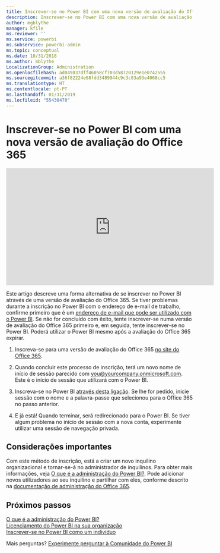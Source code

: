 ```yaml
---
title: Inscrever-se no Power BI com uma nova versão de avaliação do Office 365
description: Inscrever-se no Power BI com uma nova versão de avaliação do Office 365
author: mgblythe
manager: kfile
ms.reviewer: ''
ms.service: powerbi
ms.subservice: powerbi-admin
ms.topic: conceptual
ms.date: 10/31/2018
ms.author: mblythe
LocalizationGroup: Administration
ms.openlocfilehash: ad049837dff46058cf703d58720129e1e0742555
ms.sourcegitcommit: a36f82224e68fdd3489944c9c3c03a93e4068cc5
ms.translationtype: HT
ms.contentlocale: pt-PT
ms.lasthandoff: 01/31/2019
ms.locfileid: "55430470"
---
```

# <a name="signing-up-for-power-bi-with-a-new-office-365-trial"></a>Inscrever-se no Power BI com uma nova versão de avaliação do Office 365

<iframe width="560" height="315" src="https://www.youtube.com/embed/gbSuFST-Nx4?showinfo=0" frameborder="0" allowfullscreen></iframe>

Este artigo descreve uma forma alternativa de se inscrever no Power BI através de uma versão de avaliação do Office 365. Se tiver problemas durante a inscrição no Power BI com o endereço de e-mail de trabalho, confirme primeiro que é um [endereço de e-mail que pode ser utilizado com o Power BI](service-self-service-signup-for-power-bi.md#supported-email-addresses). Se não for concluído com êxito, tente inscrever-se numa versão de avaliação do Office 365 primeiro e, em seguida, tente inscrever-se no Power BI. Poderá utilizar o Power BI mesmo após a avaliação do Office 365 expirar.

1. Inscreva-se para uma versão de avaliação do Office 365 [no site do Office 365](https://go.microsoft.com/fwlink/p/?LinkID=403802).

1. Quando concluir este processo de inscrição, terá um novo nome de início de sessão parecido com you@yourcompany.onmicrosoft.com. Este é o início de sessão que utilizará com o Power BI.

1. Inscreva-se no Power BI [através desta ligação](https://app.powerbi.com/signupredirect?pbi_source=web). Se lhe for pedido, inicie sessão com o nome e a palavra-passe que selecionou para o Office 365 no passo anterior.

1. E já está! Quando terminar, será redirecionado para o Power BI. Se tiver algum problema no início de sessão com a nova conta, experimente utilizar uma sessão de navegação privada.

## <a name="important-considerations"></a>Considerações importantes

Com este método de inscrição, está a criar um novo inquilino organizacional e tornar-se-á no administrador de inquilinos. Para obter mais informações, veja [O que é a administração do Power BI?](service-admin-administering-power-bi-in-your-organization.md). Pode adicionar novos utilizadores ao seu inquilino e partilhar com eles, conforme descrito na [documentação de administração do Office 365](https://support.office.com/en-sg/article/Add-users-individually-to-Office-365---Admin-Help-1970f7d6-03b5-442f-b385-5880b9c256ec).

## <a name="next-steps"></a>Próximos passos

[O que é a administração do Power BI?](service-admin-administering-power-bi-in-your-organization.md)  
[Licenciamento do Power BI na sua organização](service-admin-licensing-organization.md)  
[Inscrever-se no Power BI como um indivíduo](service-self-service-signup-for-power-bi.md)

Mais perguntas? [Experimente perguntar à Comunidade do Power BI](http://community.powerbi.com/)